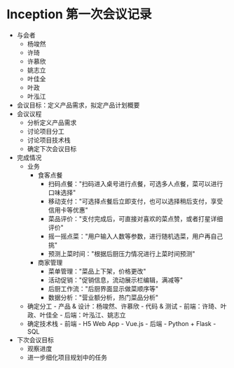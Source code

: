 # Inception 第一次会议记录

- 与会者
    - 杨竣然
    - 许琦
    - 许慕欣
    - 姚志立
    - 叶佳全
    - 叶政
    - 叶泓江
- 会议目标：定义产品需求，拟定产品计划概要
- 会议议程
  - 分析定义产品需求
  - 讨论项目分工
  - 讨论项目技术栈
  - 确定下次会议目标
- 完成情况
    - 业务
        - 食客点餐
            - 扫码点餐："扫码进入桌号进行点餐，可选多人点餐，菜可以进行口味选择"
            - 移动支付："可选择点餐后立即支付，也可以选择稍后支付，享受信用卡等优惠"
            - 菜品评价："支付完成后，可直接对喜欢的菜点赞，或者打星详细评价"
            - 摇一摇点菜："用户输入人数等参数，进行随机选菜，用户再自己挑"
            - 预测上菜时间："根据后厨压力情况进行上菜时间预测"
        - 商家管理
            - 菜单管理："菜品上下架，价格更改"
            - 活动促销："促销信息，流动展示栏编辑，满减等"
            - 后厨工作流："后厨界面显示做菜顺序等"
            - 数据分析："营业额分析，热门菜品分析"
  - 确定分工
        - 产品 & 设计：杨竣然、许慕欣
        - 代码 & 测试
            - 前端：许琦、叶政、叶佳全
            - 后端：叶泓江、姚志立
  - 确定技术栈
        - 前端
          - H5 Web App
          - Vue.js
        - 后端
          - Python + Flask
          - SQL
- 下次会议目标
  - 观察进度
  - 进一步细化项目规划中的任务

